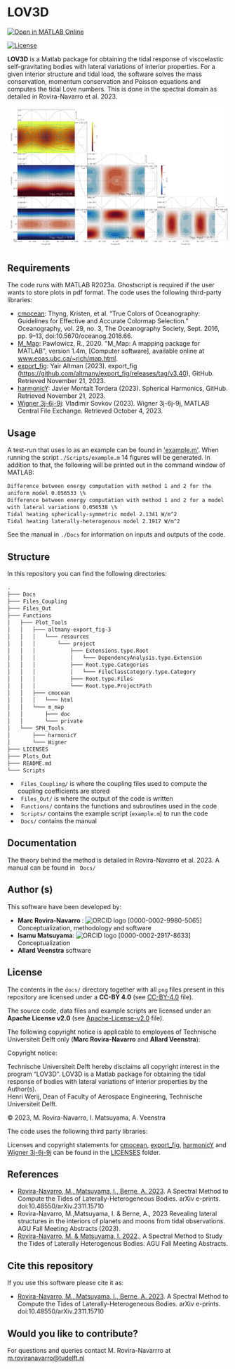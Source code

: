 # LOV3D

[![Open in MATLAB Online](https://www.mathworks.com/images/responsive/global/open-in-matlab-online.svg)](https://matlab.mathworks.com/open/github/v1?repo=mroviranavarro/LOV3D_open)

[![License](https://img.shields.io/badge/License-Apache%202.0-blue.svg)](https://opensource.org/licenses/Apache-2.0)


**LOV3D** is a Matlab package for obtaining the tidal response of viscoelastic self-gravitating bodies with lateral variations of interior properties. For a given interior structure and tidal load, the software solves the mass conservation, momentum conservation and Poisson equations and computes the tidal Love numbers. This is done in the spectral domain as detailed in Rovira-Navarro et al. 2023.

![plot](./Plots_Out/Figure7b.png)


## Requirements

The code runs with MATLAB R2023a. 
Ghostscript is required if the user wants to store plots in pdf format.
The code uses the following third-party libraries: 

- [cmocean](https://github.com/chadagreene/cmocean): Thyng, Kristen, et al. “True Colors of Oceanography: Guidelines for Effective and Accurate Colormap Selection.” Oceanography, vol. 29, no. 3, The Oceanography Society, Sept. 2016, pp. 9–13, doi:10.5670/oceanog.2016.66.  
- [M_Map](www.eoas.ubc.ca/~rich/map.html): Pawlowicz, R., 2020. "M_Map: A mapping package for MATLAB", version 1.4m, [Computer software], available online at www.eoas.ubc.ca/~rich/map.html.  
- [export_fig](https://github.com/altmany/export_fig/releases/tag/v3.40): Yair Altman (2023). export_fig (https://github.com/altmany/export_fig/releases/tag/v3.40), GitHub. Retrieved November 21, 2023.  
- [harmonicY](https://www.mathworks.com/matlabcentral/fileexchange/74069-wigner-3j-6j-9j): Javier Montalt Tordera (2023). Spherical Harmonics, GitHub. Retrieved November 21, 2023. 
- [Wigner 3j-6j-9j](https://www.mathworks.com/matlabcentral/fileexchange/74069-wigner-3j-6j-9j): Vladimir Sovkov (2023). Wigner 3j-6j-9j, MATLAB Central File Exchange. Retrieved October 4, 2023.  


## Usage

A test-run that uses Io as an example can be found in ['example.m'](Scripts/example.m). When running the script `./Scripts/example.m` 14 figures will be generated. In addition to that, the following will be printed out in the command window of MATLAB:

```
Difference between energy computation with method 1 and 2 for the uniform model 0.056533 \%
Difference between energy computation with method 1 and 2 for a model with lateral variations 0.056538 \%
Tidal heating spherically-symmetric model 2.1341 W/m^2
Tidal heating laterally-heterogenous model 2.1917 W/m^2
```

See the manual in `./Docs` for information on inputs and outputs of the code.


## Structure 

In this repository you can find the following directories: 

```
.
├─── Docs
├─── Files_Coupling
├─── Files_Out
├─── Functions
│   ├─── Plot_Tools
│   │   ├─── altmany-export_fig-3
│   │   │   └─── resources
│   │   │       └─── project
│   │   │           ├─── Extensions.type.Root
│   │   │           │   └─── DependencyAnalysis.type.Extension
│   │   │           ├─── Root.type.Categories
│   │   │           │   └─── FileClassCategory.type.Category
│   │   │           ├─── Root.type.Files
│   │   │           └─── Root.type.ProjectPath
│   │   ├─── cmocean
│   │   │   └─── html
│   │   └─── m_map
│   │       ├─── doc
│   │       └─── private
│   └─── SPH_Tools
│       ├─── harmonicY
│       └─── Wigner
├─── LICENSES
├─── Plots_Out
├─── README.md
└─── Scripts

```


- ` Files_Coupling/` is where the coupling files used to compute the coupling coefficients are stored  
- ` Files_Out/` is where the output of the code is written  
- ` Functions/` contains the functions and subroutines used in the code    
- ` Scripts/` contains the example script (`example.m`) to run the code  
- ` Docs/` contains the manual   


## Documentation 

The theory behind the method is detailed in Rovira-Navarro et al. 2023. A manual can be found in ` Docs/`


## Author (s)

This software have been developed by: 

- **Marc Rovira-Navarro** :  ![ORCID logo](https://info.orcid.org/wp-content/uploads/2019/11/orcid_16x16.png) [0000-0002-9980-5065] Conceptualization, methodology and software  
- **Isamu Matsuyama**: ![ORCID logo](https://info.orcid.org/wp-content/uploads/2019/11/orcid_16x16.png) [0000-0002-2917-8633] Conceptualization   
- **Allard Veenstra** software   


## License

The contents in the `docs/` directory together with all `png` files present in this repository are licensed under a **CC-BY 4.0** (see [CC-BY-4.0](LICENSES/CC-BY-4.0.txt) file). 

The source code, data files and example scripts are licensed under an **Apache License v2.0** (see [Apache-License-v2.0](LICENSES/Apache-License-v2.0.txt) file).

The following copyright notice is applicable to employees of Technische Universiteit Delft only (**Marc Rovira-Navarro** and **Allard Veenstra**):  

Copyright notice:

Technische Universiteit Delft hereby disclaims all copyright interest in the program “LOV3D”. LOV3D is a  Matlab package for obtaining the tidal response of bodies with lateral variations of interior properties by the Author(s).  
Henri Werij, Dean of Faculty of Aerospace Engineering, Technische Universiteit Delft.

&copy; 2023, M. Rovira-Navarro, I. Matsuyama, A. Veenstra

The code uses the following third party libraries:

Licenses and copyright statements for [cmocean](https://github.com/chadagreene/cmocean), [export_fig](https://github.com/altmany/export_fig/releases/tag/v3.40), [harmonicY](https://www.mathworks.com/matlabcentral/fileexchange/74069-wigner-3j-6j-9j) and [Wigner 3j-6j-9j]((https://www.mathworks.com/matlabcentral/fileexchange/74069-wigner-3j-6j-9j))  can be found in the [LICENSES](LICENSES/) folder.



## References

- [Rovira-Navarro, M., Matsuyama, I., Berne, A. 2023](https://arxiv.org/abs/2311.15710). A Spectral Method to Compute the Tides of Laterally-Heterogeneous Bodies. arXiv e-prints. doi:10.48550/arXiv.2311.15710
- Rovira-Navarro, M.,Matsuyama, I. & Berne, A., 2023 Revealing lateral structures in the interiors of planets and moons from tidal observations. AGU Fall Meeting Abstracts (2023).  
- [Rovira-Navarro, M. & Matsuyama, I. 2022](https://ui.adsabs.harvard.edu/abs/2022AGUFM.P45E2514R/abstract)., A Spectral Method to Study the Tides of Laterally Heterogenous Bodies.  AGU Fall Meeting Abstracts.  


## Cite this repository 

If you use this software please cite it as:

- [Rovira-Navarro, M., Matsuyama, I., Berne, A. 2023](https://arxiv.org/abs/2311.15710). A Spectral Method to Compute the Tides of Laterally-Heterogeneous Bodies. arXiv e-prints. doi:10.48550/arXiv.2311.15710


## Would you like to contribute?

For questions and queries contact M. Rovira-Navarrro at m.roviranavarro@tudelft.nl






